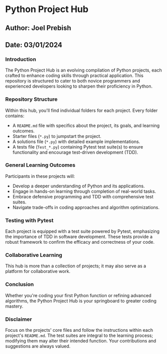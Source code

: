 # Python Project Hub

## Author: Joel Prebish
## Date: 03/01/2024

### Introduction

The Python Project Hub is an evolving compilation of Python projects, each crafted to enhance coding skills through practical application. This repository is structured to cater to both novice programmers and experienced developers looking to sharpen their proficiency in Python.

### Repository Structure

Within this hub, you'll find individual folders for each project. Every folder contains:
- A `README.md` file with specifics about the project, its goals, and learning outcomes.
- Starter files (`*.py`) to jumpstart the project.
- A solutions file (`*.py`) with detailed example implementations.
- A tests file (`Test_*.py`) containing Pytest test suite(s) to ensure functionality and encourage test-driven development (TDD).

### General Learning Outcomes

Participants in these projects will:
- Develop a deeper understanding of Python and its applications.
- Engage in hands-on learning through completion of real-world tasks.
- Embrace defensive programming and TDD with comprehensive test suites.
- Navigate trade-offs in coding approaches and algorithm optimizations.

### Testing with Pytest

Each project is equipped with a test suite powered by Pytest, emphasizing the importance of TDD in software development. These tests provide a robust framework to confirm the efficacy and correctness of your code.

### Collaborative Learning

This hub is more than a collection of projects; it may also serve as a platform for collaborative work.

### Conclusion

Whether you're coding your first Python function or refining advanced algorithms, the Python Project Hub is your springboard to greater coding mastery.

### Disclaimer

Focus on the projects' core files and follow the instructions within each project's `README.md`. The test suites are integral to the learning process; modifying them may alter their intended function. Your contributions and suggestions are always valued.

